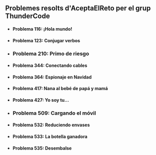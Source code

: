 ## Problemes resolts d'AceptaElReto per el grup ThunderCode
- #### Problema 116: ¡Hola mundo!
- #### Problema 123: Conjugar verbos
- ### Problema 210: Primo de riesgo
- #### Problema 344: Conectando cables
- #### Problema 364: Espionaje en Navidad
- #### Problema 417: Nana al bebé de papá y mamá
- #### Problema 427: Yo soy tu...
- ### Problema 509: Cargando el móvil
- #### Problema 532: Reduciendo envases
- #### Problema 533: La botella ganadora
- #### Problema 535: Desembalse